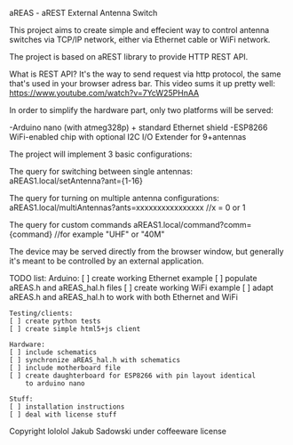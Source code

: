 aREAS - aREST External Antenna Switch

This project aims to create simple and effecient way to control
antenna switches via TCP/IP network, either via Ethernet cable or WiFi network.

The project is based on aREST library to provide HTTP REST API.

What is REST API? It's the way to send request via http protocol, the same
that's used in your browser adress bar. This video sums it up pretty well:
https://www.youtube.com/watch?v=7YcW25PHnAA

In order to simplify the hardware part, only two platforms will be served:

-Arduino nano (with atmeg328p) + standard Ethernet shield
-ESP8266 WiFi-enabled chip with optional I2C I/O Extender for 9+antennas

The project will implement 3 basic configurations:

The query for switching between single antennas:
aREAS1.local/setAntenna?ant={1-16}

The query for turning on multiple antenna configurations:
aREAS1.local/multiAntennas?ants=xxxxxxxxxxxxxxxx //x = 0 or 1

The query for custom commands
aREAS1.local/command?comm={command} //for example "UHF" or "40M"

The device may be served directly from the browser window, but
generally it's meant to be controlled by an external application.

TODO list:
    Arduino:
    [ ] create working Ethernet example
    [ ] populate aREAS.h and aREAS_hal.h files
    [ ] create working WiFi example
    [ ] adapt aREAS.h and aREAS_hal.h to work with both Ethernet and WiFi

    Testing/clients:
    [ ] create python tests
    [ ] create simple html5+js client
    
    Hardware:
    [ ] include schematics
    [ ] synchronize aREAS_hal.h with schematics
    [ ] include motherboard file
    [ ] create daughterboard for ESP8266 with pin layout identical 
        to arduino nano
    
    Stuff:
    [ ] installation instructions
    [ ] deal with license stuff

Copyright lololol Jakub Sadowski under coffeeware license


